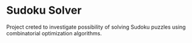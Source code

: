 # Sudoku Solver  
Project creted to investigate possibility of solving Sudoku puzzles using combinatorial optimization algorithms.  
